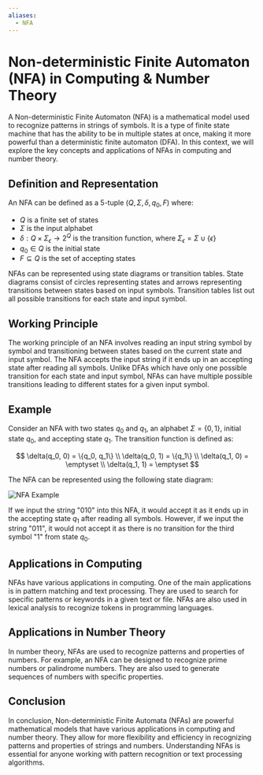 ```yaml
---
aliases:
  - NFA
---
```




# Non-deterministic Finite Automaton (NFA) in Computing & Number Theory

A Non-deterministic Finite Automaton (NFA) is a mathematical model used to recognize patterns in strings of symbols. It is a type of finite state machine that has the ability to be in multiple states at once, making it more powerful than a deterministic finite automaton (DFA). In this context, we will explore the key concepts and applications of NFAs in computing and number theory.

## Definition and Representation

An NFA can be defined as a 5-tuple $(Q, \Sigma, \delta, q_0, F)$ where:

- $Q$ is a finite set of states
- $\Sigma$ is the input alphabet
- $\delta: Q \times \Sigma_\epsilon \rightarrow 2^Q$ is the transition function, where $\Sigma_\epsilon = \Sigma \cup \{\epsilon\}$
- $q_0 \in Q$ is the initial state
- $F \subseteq Q$ is the set of accepting states

NFAs can be represented using state diagrams or transition tables. State diagrams consist of circles representing states and arrows representing transitions between states based on input symbols. Transition tables list out all possible transitions for each state and input symbol.

## Working Principle

The working principle of an NFA involves reading an input string symbol by symbol and transitioning between states based on the current state and input symbol. The NFA accepts the input string if it ends up in an accepting state after reading all symbols. Unlike DFAs which have only one possible transition for each state and input symbol, NFAs can have multiple possible transitions leading to different states for a given input symbol.

## Example

Consider an NFA with two states $q_0$ and $q_1$, an alphabet $\Sigma = \{0,1\}$, initial state $q_0$, and accepting state $q_1$. The transition function is defined as:

$$
\delta(q_0, 0) = \{q_0, q_1\} \\
\delta(q_0, 1) = \{q_1\} \\
\delta(q_1, 0) = \emptyset \\
\delta(q_1, 1) = \emptyset
$$

The NFA can be represented using the following state diagram:

![NFA Example](https://i.imgur.com/9b6XfW3.png)

If we input the string "010" into this NFA, it would accept it as it ends up in the accepting state $q_1$ after reading all symbols. However, if we input the string "011", it would not accept it as there is no transition for the third symbol "1" from state $q_0$.

## Applications in Computing

NFAs have various applications in computing. One of the main applications is in pattern matching and text processing. They are used to search for specific patterns or keywords in a given text or file. NFAs are also used in lexical analysis to recognize tokens in programming languages.

## Applications in Number Theory

In number theory, NFAs are used to recognize patterns and properties of numbers. For example, an NFA can be designed to recognize prime numbers or palindrome numbers. They are also used to generate sequences of numbers with specific properties.

## Conclusion

In conclusion, Non-deterministic Finite Automata (NFAs) are powerful mathematical models that have various applications in computing and number theory. They allow for more flexibility and efficiency in recognizing patterns and properties of strings and numbers. Understanding NFAs is essential for anyone working with pattern recognition or text processing algorithms.